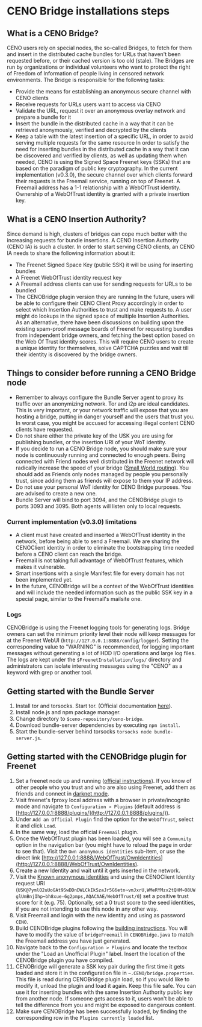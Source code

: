 # CENO Bridge installations steps

## What is a CENO Bridge?
CENO users rely on special nodes, the so-called Bridges, to fetch for them and insert in the distributed cache bundles for URLs that haven't been requested before, or their cached version is too old (stale). The Bridges are run by organizations or individual volunteers who want to protect the right of Freedom of Information of people living in censored network environments.
The Bridge is responsible for the following tasks:
  * Provide the means for establishing an anonymous secure channel with CENO clients
  * Receive requests for URLs users want to access via CENO
  * Validate the URL, request it over an anonymous overlay network and prepare a bundle for it
  * Insert the bundle in the distributed cache in a way that it can be retrieved anonymously, verified and decrypted by the clients
  * Keep a table with the latest insertion of a specific URL, in order to avoid serving multiple requests for the same resource
In order to satisfy the need for inserting bundles in the distributed cache in a way that it can be discovered and verified by clients, as well as updating them when needed, CENO is using the Signed Space Freenet keys (SSKs) that are based on the paradigm of public key cryptography.
In the current implementation (v0.3.0), the secure channel over which clients forward their requests is the Freemail service, running on top of Freenet. A Freemail address has a 1-1 relationship with a WebOfTrust identity. Ownership of a WebOfTrust identity is granted with a private insertion key.


## What is a CENO Insertion Authority?
Since demand is high, clusters of bridges can cope much better with the increasing requests for bundle insertions.
A CENO Insertion Authority (CENO IA) is such a cluster. In order to start serving CENO clients, an CENO IA needs to share the following information about it:
  * The Freenet Signed Space Key (public SSK) it will be using for inserting bundles
  * A Freenet WebOfTrust identity request key
  * A Freemail address clients can use for sending requests for URLs to be bundled
  * The CENOBridge plugin version they are running
In the future, users will be able to configure their CENO Client Proxy accordingly in order to select which Insertion Authorities to trust and make requests to. A user might do lookups in the signed space of multiple Insertion Authorities.
As an alternative, there have been discussions on building upon the existing spam-proof message boards of Freenet for requesting bundles from independent bridge owners, and fetching the best option based on the Web Of Trust identity scores. This will require CENO users to create a unique identity for themselves, solve CAPTCHA puzzles and wait till their identity is discovered by the bridge owners.


## Things to consider before running a CENO Bridge node
  * Remember to always configure the Bundle Server agent to proxy its traffic over an anonymizing network. Tor and i2p are ideal candidates. This is very important, or your network traffic will expose that you are hosting a bridge, putting in danger yourself and the users that trust you. In worst case, you might be accused for accessing illegal content CENO clients have requested.
  * Do not share either the private key of the USK you are using for publishing bundles, or the insertion URI of your WoT identity.
  * If you decide to run a CENO Bridge node, you should make sure your node is continuously running and connected to enough peers. Being connected with Friend nodes well distributed in the Freenet network will radically increase the speed of your bridge ([Small World routing](https://wiki.freenetproject.org/Small-world_topology)). You should add as Friends only nodes managed by people you personally trust, since adding them as friends will expose to them your IP address.
  * Do not use your personal WoT identity for CENO Bridge purposes. You are advised to create a new one.
  * Bundle Server will bind to port 3094, and the CENOBridge plugin to ports 3093 and 3095. Both agents will listen only to local requests.


### Current implementation (v0.3.0) limitations
  * A client must have created and inserted a WebOfTrust identity in the network, before being able to send a Freemail. We are sharing the CENOClient identity in order to eliminate the bootstrapping time needed before a CENO client can reach the bridge.
  * Freemail is not taking full advantage of WebOfTrust features, which makes it vulnerable.
  * Smart insertions with a single Manifest file for every domain has not been implemented yet.
  * In the future, CENOBridge will be a context of the WebOfTrust identities and will include the needed information such as the public SSK key in a special page, similar to the Freemail's mailsite one.


### Logs
CENOBridge is using the Freenet logging tools for generating logs. Bridge owners can set the minimum priority level their node will keep messages for at the Freenet WebUI (`http://127.0.0.1:8888/config/logger`). Setting the corresponding value to "WARNING" is recommended, for logging important messages without generating a lot of HDD I/O operations and large log files. The logs are kept under the `$FreenetInstallation/logs/` directory and administrators can isolate interesting messages using the "CENO" as a keyword with grep or another tool.


## Getting started with the Bundle Server
  1. Install tor and torsocks. Start tor. (Official documentation [here](https://www.torproject.org/docs/documentation.html.en)).
  2. Install node.js and npm package manager.
  3. Change directory to `$ceno-repository/ceno-bridge`.
  4. Download bundle-server dependencies by executing `npm install`.
  5. Start the bundle-server behind torsocks `torsocks node bundle-server.js`.


## Getting started with the CENOBridge plugin for Freenet
  1. Set a freenet node up and running ([official instructions](https://freenetproject.org/install.html)). If you know of other people who you trust and who are also using Freenet, add them as friends and connect in [darknet mode](https://freenetproject.org/connect.html).
  2. Visit freenet's fproxy local address with a browser in private/incognito mode and navigate to `Configuration > Plugins` (default address is [http://127.0.0.1:8888/plugins/](http://127.0.0.1:8888/plugins/)).
  3. Under `Add an Official Plugin` find the option for the `WebOfTrust`, select it and click `Load`.
  4. In the same way, load the official `Freemail` plugin.
  5. Once the WebOfTrust plugin has been loaded, you will see a `Community` option in the navigation bar (you might have to reload the page in order to see that). Visit the `Own anonymous identities` sub-item, or use the direct link [http://127.0.0.1:8888/WebOfTrust/OwnIdentities](http://127.0.0.1:8888/WebOfTrust/OwnIdentities).
  6. Create a new Identity and wait until it gets inserted in the network.
  7. Visit the [Known anonymous identities](http://127.0.0.1:8888/WebOfTrust/KnownIdentities) and using the CENOClient Identity request URI (`USK@7ymlO2uUoGAt9SwDDnDWLCkIkSzaJr5G6etn~vmJxrU,WMeRYMzx2tQHM~O8UWglUmBnjIhp~bh8xue-6g2pmps,AQACAAE/WebOfTrust/0`) set a positive trust score for it (e.g. 75). Optionally, set a 0 trust score to the seed identities, if you are not intending to use this node in any other way.
  7. Visit Freemail and login with the new identity and using as password `CENO`.
  8. Build CENOBridge plugins following the [building instructions](https://github.com/equalitie/ceno/blob/master/plugin-ceno/README.building.md). You will have to modify the value of `bridgeFreemail` in `CENOBRidge.java` to match the Freemail address you have just generated.
  9. Navigate back to the `Configuration > Plugins` and locate the textbox under the "Load an Unofficial Plugin" label. Insert the location of the CENOBridge plugin you have compiled.
  10. CENOBridge will generate a SSK key pair during the first time it gets loaded and store it in the configuration file in `~.CENO/bridge.properties`. This file is read during CENOBridge plugin load, so if you would like to modify it, unload the plugin and load it again. Keep this file safe. You can use it for inserting bundles with the same Insertion Authority public key from another node. If someone gets access to it, users won't be able to tell the difference from you and might be exposed to dangerous content.
  11. Make sure CENOBridge has been successfully loaded, by finding the corresponding row in the `Plugins currently loaded` list.
